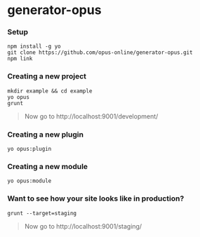generator-opus
==============

### Setup

```
npm install -g yo
git clone https://github.com/opus-online/generator-opus.git
npm link
```

### Creating a new project

```
mkdir example && cd example
yo opus
grunt
```

> Now go to http://localhost:9001/development/

### Creating a new plugin

```
yo opus:plugin
```

### Creating a new module

```
yo opus:module
```

### Want to see how your site looks like in production?
```
grunt --target=staging
```
> Now go to http://localhost:9001/staging/


